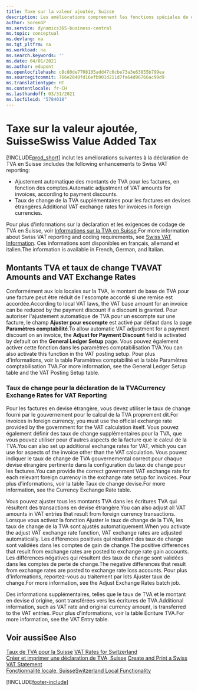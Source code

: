 ```yaml
---
title: Taxe sur la valeur ajoutée, Suisse
description: Les améliorations comprennent les fonctions spéciales de déclaration de TVA en Suisse.
author: SorenGP
ms.service: dynamics365-business-central
ms.topic: conceptual
ms.devlang: na
ms.tgt_pltfrm: na
ms.workload: na
ms.search.keywords: ''
ms.date: 04/01/2021
ms.author: edupont
ms.openlocfilehash: c8c80de7708105add47c6cbe73a3e63855b799ea
ms.sourcegitcommit: 766e2840fd16efb901d211d7fa64d96766ac99d9
ms.translationtype: HT
ms.contentlocale: fr-CH
ms.lasthandoff: 03/31/2021
ms.locfileid: "5784018"
---
```

# <a name="swiss-value-added-tax"></a><span data-ttu-id="00515-103">Taxe sur la valeur ajoutée, Suisse</span><span class="sxs-lookup"><span data-stu-id="00515-103">Swiss Value Added Tax</span></span>
[!INCLUDE[prod_short](../../includes/prod_short.md)] <span data-ttu-id="00515-104">inclut les améliorations suivantes à la déclaration de TVA en Suisse :</span><span class="sxs-lookup"><span data-stu-id="00515-104">includes the following enhancements to Swiss VAT reporting:</span></span>  

- <span data-ttu-id="00515-105">Ajustement automatique des montants de TVA pour les factures, en fonction des comptes.</span><span class="sxs-lookup"><span data-stu-id="00515-105">Automatic adjustment of VAT amounts for invoices, according to payment discounts.</span></span>  
- <span data-ttu-id="00515-106">Taux de change de la TVA supplémentaires pour les factures en devises étrangères.</span><span class="sxs-lookup"><span data-stu-id="00515-106">Additional VAT exchange rates for invoices in foreign currencies.</span></span>  

<span data-ttu-id="00515-107">Pour plus d'informations sur la déclaration et les exigences de codage de TVA en Suisse, voir [Informations sur la TVA en Suisse](https://www.estv.admin.ch/estv/en/home/estv-suissetax/sw-hersteller.html).</span><span class="sxs-lookup"><span data-stu-id="00515-107">For more information about Swiss VAT reporting and coding requirements, see [Swiss VAT Information](https://www.estv.admin.ch/estv/en/home/estv-suissetax/sw-hersteller.html).</span></span> <span data-ttu-id="00515-108">Ces informations sont disponibles en français, allemand et italien.</span><span class="sxs-lookup"><span data-stu-id="00515-108">The information is available in French, German, and Italian.</span></span>  

## <a name="vat-amounts-and-vat-exchange-rates"></a><span data-ttu-id="00515-109">Montants TVA et taux de change TVA</span><span class="sxs-lookup"><span data-stu-id="00515-109">VAT Amounts and VAT Exchange Rates</span></span>  
<span data-ttu-id="00515-110">Conformément aux lois locales sur la TVA, le montant de base de TVA pour une facture peut être réduit de l'escompte accordé si une remise est accordée.</span><span class="sxs-lookup"><span data-stu-id="00515-110">According to local VAT laws, the VAT base amount for an invoice can be reduced by the payment discount if a discount is granted.</span></span> <span data-ttu-id="00515-111">Pour autoriser l'ajustement automatique de TVA pour un escompte sur une facture, le champ **Ajuster pour escompte** est activé par défaut dans la page **Paramètres comptabilité**.</span><span class="sxs-lookup"><span data-stu-id="00515-111">To allow automatic VAT adjustment for a payment discount on an invoice, the **Adjust for Payment Discount** field is activated by default on the **General Ledger Setup** page.</span></span> <span data-ttu-id="00515-112">Vous pouvez également activer cette fonction dans les paramètres comptabilisation TVA.</span><span class="sxs-lookup"><span data-stu-id="00515-112">You can also activate this function in the VAT posting setup.</span></span> <span data-ttu-id="00515-113">Pour plus d'informations, voir la table Paramètres comptabilité et la table Paramètres comptabilisation TVA.</span><span class="sxs-lookup"><span data-stu-id="00515-113">For more information, see the General Ledger Setup table and the VAT Posting Setup table.</span></span>  

### <a name="currency-exchange-rates-for-vat-reporting"></a><span data-ttu-id="00515-114">Taux de change pour la déclaration de la TVA</span><span class="sxs-lookup"><span data-stu-id="00515-114">Currency Exchange Rates for VAT Reporting</span></span>  
<span data-ttu-id="00515-115">Pour les factures en devise étrangère, vous devez utiliser le taux de change fourni par le gouvernement pour le calcul de la TVA proprement dit.</span><span class="sxs-lookup"><span data-stu-id="00515-115">For invoices in foreign currency, you must use the official exchange rate provided by the government for the VAT calculation itself.</span></span> <span data-ttu-id="00515-116">Vous pouvez également définir des taux de change supplémentaires pour la TVA, que vous pouvez utiliser pour d'autres aspects de la facture que le calcul de la TVA.</span><span class="sxs-lookup"><span data-stu-id="00515-116">You can also set up additional exchange rates for VAT, which you can use for aspects of the invoice other than the VAT calculation.</span></span> <span data-ttu-id="00515-117">Vous pouvez indiquer le taux de change de TVA gouvernemental correct pour chaque devise étrangère pertinente dans la configuration du taux de change pour les factures.</span><span class="sxs-lookup"><span data-stu-id="00515-117">You can provide the correct government VAT exchange rate for each relevant foreign currency in the exchange rate setup for invoices.</span></span> <span data-ttu-id="00515-118">Pour plus d'informations, voir la table Taux de change devise.</span><span class="sxs-lookup"><span data-stu-id="00515-118">For more information, see the Currency Exchange Rate table.</span></span>  

<span data-ttu-id="00515-119">Vous pouvez ajuster tous les montants TVA dans les écritures TVA qui résultent des transactions en devise étrangère.</span><span class="sxs-lookup"><span data-stu-id="00515-119">You can also adjust all VAT amounts in VAT entries that result from foreign currency transactions.</span></span> <span data-ttu-id="00515-120">Lorsque vous activez la fonction Ajuster le taux de change de la TVA, les taux de change de la TVA sont ajustés automatiquement.</span><span class="sxs-lookup"><span data-stu-id="00515-120">When you activate the adjust VAT exchange rate function, VAT exchange rates are adjusted automatically.</span></span> <span data-ttu-id="00515-121">Les différences positives qui résultent des taux de change sont validées dans les comptes de gain de change.</span><span class="sxs-lookup"><span data-stu-id="00515-121">The positive differences that result from exchange rates are posted to exchange rate gain accounts.</span></span> <span data-ttu-id="00515-122">Les différences négatives qui résultent des taux de change sont validées dans les comptes de perte de change.</span><span class="sxs-lookup"><span data-stu-id="00515-122">The negative differences that result from exchange rates are posted to exchange rate loss accounts.</span></span> <span data-ttu-id="00515-123">Pour plus d'informations, reportez-vous au traitement par lots Ajuster taux de change.</span><span class="sxs-lookup"><span data-stu-id="00515-123">For more information, see the Adjust Exchange Rates batch job.</span></span>  

<span data-ttu-id="00515-124">Des informations supplémentaires, telles que le taux de TVA et le montant en devise d'origine, sont transférées vers les écritures de TVA.</span><span class="sxs-lookup"><span data-stu-id="00515-124">Additional information, such as VAT rate and original currency amount, is transferred to the VAT entries.</span></span> <span data-ttu-id="00515-125">Pour plus d'informations, voir la table Écriture TVA.</span><span class="sxs-lookup"><span data-stu-id="00515-125">For more information, see the VAT Entry table.</span></span>  

## <a name="see-also"></a><span data-ttu-id="00515-126">Voir aussi</span><span class="sxs-lookup"><span data-stu-id="00515-126">See Also</span></span>  
 <span data-ttu-id="00515-127">[Taux de TVA pour la Suisse](vat-rates-for-switzerland.md) </span><span class="sxs-lookup"><span data-stu-id="00515-127">[VAT Rates for Switzerland](vat-rates-for-switzerland.md) </span></span>  
 <span data-ttu-id="00515-128">[Créer et imprimer une déclaration de TVA, Suisse](how-to-create-and-print-a-swiss-vat-statement.md) </span><span class="sxs-lookup"><span data-stu-id="00515-128">[Create and Print a Swiss VAT Statement](how-to-create-and-print-a-swiss-vat-statement.md) </span></span>  
 [<span data-ttu-id="00515-129">Fonctionnalité locale, Suisse</span><span class="sxs-lookup"><span data-stu-id="00515-129">Switzerland Local Functionality</span></span>](switzerland-local-functionality.md)   


[!INCLUDE[footer-include](../../includes/footer-banner.md)]